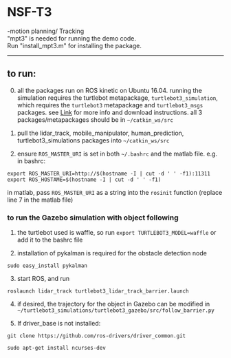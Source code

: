 # NSF-T3
-motion planning/ Tracking <br/>
"mpt3" is needed for running the demo code.\
Run "install_mpt3.m" for installing the package.

---

## to run:

0. all the packages run on ROS kinetic on Ubuntu 16.04. running the simulation requires the turtlebot metapackage, `turtlebot3_simulation`, which requires the `turtlebot3` metapackage and `turtlebot3_msgs` packages. see [Link](http://emanual.robotis.com/docs/en/platform/turtlebot3/simulation/) for more info and download instructions. all 3 packages/metapackages should be in `~/catkin_ws/src`

1. pull the lidar_track, mobile_manipulator, human_prediction, turtlebot3_simulations packages into `~/catkin_ws/src`

2. ensure `ROS_MASTER_URI` is set in both `~/.bashrc` and the matlab file. e.g. in bashrc:

```
export ROS_MASTER_URI=http://$(hostname -I | cut -d ' ' -f1):11311
export ROS_HOSTAME=$(hostname -I | cut -d ' ' -f1)
```

in matlab, pass `ROS_MASTER_URI` as a string into the `rosinit` function (replace line 7 in the matlab file)

### to run the Gazebo simulation with object following

1. the turtlebot used is waffle, so run `export TURTLEBOT3_MODEL=waffle` or add it to the bashrc file

2. installation of pykalman is required for the obstacle detection node
```
sudo easy_install pykalman
```

3. start ROS, and run 

```
roslaunch lidar_track turtlebot3_lidar_track_barrier.launch
```
4. if desired, the trajectory for the object in Gazebo can be modified in `~/turtlebot3_simulations/turtlebot3_gazebo/src/follow_barrier.py`


5. If driver_base is not installed:
```
git clone https://github.com/ros-drivers/driver_common.git

```
```
sudo apt-get install ncurses-dev

```



